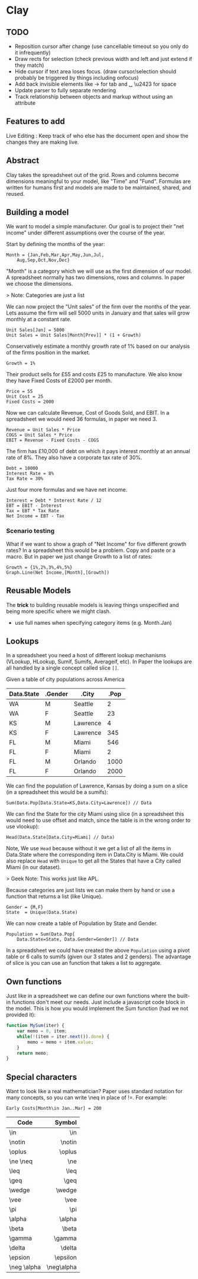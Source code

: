 # Clay

## TODO

* Reposition cursor after change (use cancellable timeout so you only do it infrequently)
* Draw rects for selection (check previous width and left and just extend if they match)
* Hide cursor if text area loses focus. (draw cursor/selection should probably be triggered by things including onfocus)
* Add back invisible elements like → for tab and &#9251; \u2423 for space
* Update parser to fully separate rendering
* Track relationship between objects and markup without using an attribute

## Features to add

Live Editing
:  Keep track of who else has the document open and show the changes they are making live.

## Abstract
Clay takes the spreadsheet out of the grid. Rows and columns become dimensions meaningful to your model, like "Time" and "Fund". Formulas are written for humans first and models are made to be maintained, shared, and reused.

## Building a model

We want to model a simple manufacturer. Our goal is to project their "net income" under different assumptions over the course of the year.

Start by defining the months of the year:

	Month = {Jan,Feb,Mar,Apr,May,Jun,Jul,
  		Aug,Sep,Oct,Nov,Dec}


"Month" is a category which we will use as the first dimension of our model. A spreadsheet normally has two dimensions, rows and columns. In paper we choose the dimensions.

&gt; Note: Categories are just a list

We can now project the "Unit sales" of the firm over the months of the year. Lets assume the firm will sell 5000 units in January and that sales will grow monthly at a constant rate.

	Unit Sales[Jan] = 5000
    Unit Sales = Unit Sales[Month[Prev]] * (1 + Growth)

Conservatively estimate a monthly growth rate of 1% based on our analysis of the firms position in the market.

	Growth = 1%

Their product sells for £55 and costs £25 to manufacture. We also know they have Fixed Costs of £2000 per month.

	Price = 55
    Unit Cost = 25
    Fixed Costs = 2000

Now we can calculate Revenue, Cost of Goods Sold, and EBIT. In a spreadsheet we would need 36 formulas, in paper we need 3.

	Revenue = Unit Sales * Price
    COGS = Unit Sales * Price
    EBIT = Revenue - Fixed Costs - COGS

The firm has £10,000 of debt on which it pays interest monthly at an annual rate of 8%. They also have a corporate tax rate of 30%.

	Debt = 10000
    Interest Rate = 8%
	Tax Rate = 30%

Just four more formulas and we have net income.

	Interest = Debt * Interest Rate / 12
    EBT = EBIT - Interest
    Tax = EBT * Tax Rate
    Net Income = EBT - Tax

### Scenario testing

What if we want to show a graph of "Net Income" for five different growth rates? In a spreadsheet this would be a problem. Copy and paste or a macro. But in paper we just change Growth to a list of rates:

	Growth = {1%,2%,3%,4%,5%}
	Graph.Line(Net Income,[Month],[Growth])


## Reusable Models

The **trick** to building reusable models is leaving things unspecified and being more specific where we might clash.

* use full names when specifying category items (e.g. Month.Jan)


## Lookups
In a spreadsheet you need a host of different lookup mechanisms (VLookup, HLookup, Sumif, Sumifs, Averageif, etc). In Paper the lookups are all handled by a single concept called slice `[]`.

Given a table of city populations across America

Data.State|.Gender|.City|.Pop
--|--|--|--
WA|M|Seattle|2
WA|F|Seattle|23
KS|M|Lawrence|4
KS|F|Lawrence|345
FL|M|Miami|546
FL|F|Miami|2
FL|M|Orlando|1000
FL|F|Orlando|2000

We can find the population of Lawrence, Kansas by doing a sum on a slice (in a spreadsheet this would be a sumifs):

	Sum(Data.Pop[Data.State=KS,Data.City=Lawrence]) // Data

We can find the State for the city Miami using slice (in a spreadsheet this would need to use offset and match, since the table is in the wrong order to use vlookup):

	Head(Data.State[Data.City=Miami] // Data)
    
Note, We use `Head` because without it we get a list of all the items in Data.State where the corresponding item in Data.City is Miami. We could also replace `Head` with `Unique` to get all the States that have a City called Miami (in our dataset).
    
&gt; Geek Note: This works just like APL.

Because categories are just lists we can make them by hand or use a function that returns a list (like Unique).

    Gender = {M,F}
    State  = Unique(Data.State)
 
We can now create a table of Population by State and Gender.

	Population = Sum(Data.Pop[
    	Data.State=State, Data.Gender=Gender]) // Data

In a spreadsheet we could have created the above `Population` using a pivot table or 6 calls to sumifs (given our 3 states and 2 genders). The advantage of slice is you can use an function that takes a list to aggregate.


## Own functions
Just like in a spreadsheet we can define our own functions where the built-in functions don't meet our needs. Just include a javascript code block in the model. This is how you would implement the Sum function (had we not provided it):

```javascript
function MySum(iter) {
	var memo = 0, item;
    while(!(item = iter.next()).done) {
    	memo = memo + item.value;
    }
    return memo;
}
```
## Special characters

Want to look like a real mathematician? Paper uses standard notation for many concepts, so you can write \\neq in place of !=. For example:

    Early Costs[Month\in Jan..Mar] = 200


Code|Symbol
--|--:
\\in|\in 
\\notin|\notin 
\\oplus|\oplus 
\\ne \\neq|\ne 
\\leq|\leq 
\\geq|\geq 
\\wedge|\wedge 
\\vee|\vee 
\\pi|\pi
\\alpha|\alpha 
\\beta|\beta
\\gamma|\gamma
\\delta|\delta
\\epsion|\epsilon
\\neg \\alpha|\neg\alpha